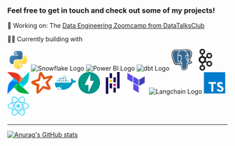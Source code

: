 ### Feel free to get in touch and check out some of my projects!

🚀 Working on: The [Data Engineering Zoomcamp from DataTalksClub](https://github.com/DataTalksClub/data-engineering-zoomcamp)

👨‍💻 Currently building with
<br />

<p float="left">
<img src="https://github.com/devicons/devicon/blob/master/icons/python/python-original.svg" alt="Python Logo" width="50" height="50"/>
<img src="https://d2mkz4zdclmlek.cloudfront.net/blog/wp-content/uploads/2023/05/SNOW-35164165.png" alt="Snowflake Logo" width="50" height="50"/>
<img src="https://cdn.prod.website-files.com/6529137f46ce104b290de310/660604def60e0debb47e628d_download.png" alt="Power BI Logo" width="50" height="50"/>
<img src="https://encrypted-tbn0.gstatic.com/images?q=tbn:ANd9GcSzGOvuMEIpPS1EVokKX5TEuAaY6wWw38CSjg&s" alt="dbt Logo" width="50" height="50"/>
<img src="https://github.com/devicons/devicon/blob/master/icons/postgresql/postgresql-original.svg" alt="Postgres Logo" width="50" height="50"/>
<img src="https://github.com/devicons/devicon/blob/master/icons/apachekafka/apachekafka-original.svg" alt="Apache Kafka Logo" width="50" height="50"/>  
<img src="https://github.com/devicons/devicon/blob/master/icons/apacheairflow/apacheairflow-original.svg" alt="Apache Airflow Logo" width="50" height="50"/>
<img src="https://github.com/devicons/devicon/blob/master/icons/apachespark/apachespark-original.svg" alt="Apache Spark Logo" width="50" height="50"/>
<img src="https://github.com/devicons/devicon/blob/master/icons/docker/docker-plain.svg" alt="Docker Logo" width="50" height="50"/>
<img src="https://github.com/devicons/devicon/blob/master/icons/fastapi/fastapi-plain.svg" alt="FastAPI Logo" width="50" height="50"/>
<img src="https://github.com/devicons/devicon/blob/master/icons/pandas/pandas-original.svg" alt="Pandas Logo" width="50" height="50"/>
<img src="https://github.com/devicons/devicon/blob/master/icons/terraform/terraform-original.svg" alt="Terraform Logo" width="50" height="50"/>
<img src="https://images.contentstack.io/v3/assets/bltf2fca5bf44f5e817/blt34d9fdb635976e4a/669e80a79fecd86c50d59f6d/Lang_Square.png" alt="Langchain Logo" width="50" height="50"/>
<img src="https://github.com/devicons/devicon/blob/master/icons/typescript/typescript-original.svg" alt="TypeScript Logo" width="50" height="50"/>
<img src="https://github.com/devicons/devicon/blob/master/icons/react/react-original.svg" alt="React Logo" width="50" height="50"/>

<hr />

[![Anurag's GitHub stats](https://github-readme-stats.vercel.app/api?username=jackmulligan-ire&count_private=true&theme=synthwave&show_icons=true)](https://github.com/anuraghazra/github-readme-stats)
